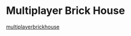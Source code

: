 # Multiplayer Brick House

[multiplayerbrickhouse](https://benwilliamgraham.github.io/multiplayerbrickhouse/)